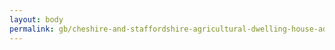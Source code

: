 ```yaml
---
layout: body
permalink: gb/cheshire-and-staffordshire-agricultural-dwelling-house-advisory-committee/
---
```


